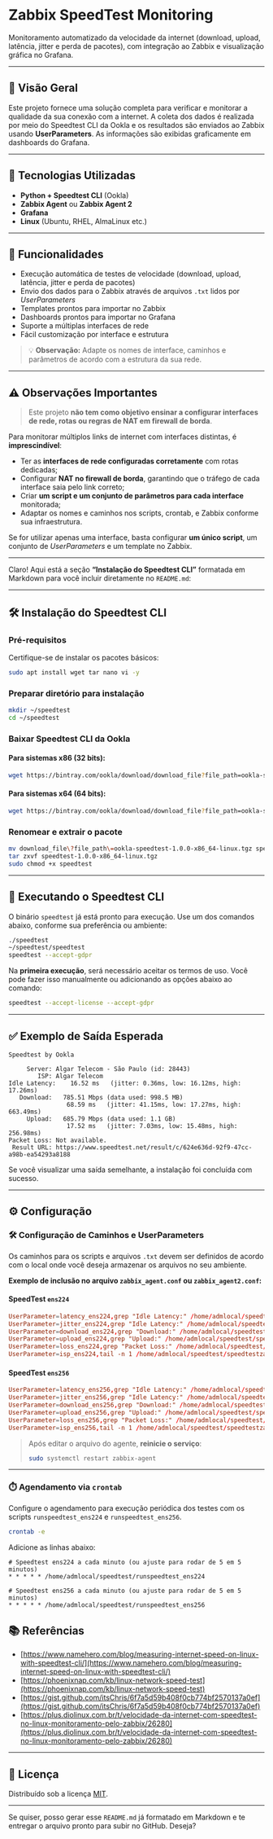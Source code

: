 # Zabbix SpeedTest Monitoring

Monitoramento automatizado da velocidade da internet (download, upload, latência, jitter e perda de pacotes), com integração ao Zabbix e visualização gráfica no Grafana.

---

## 🚀 Visão Geral

Este projeto fornece uma solução completa para verificar e monitorar a qualidade da sua conexão com a internet. A coleta dos dados é realizada por meio do Speedtest CLI da Ookla e os resultados são enviados ao Zabbix usando **UserParameters**. As informações são exibidas graficamente em dashboards do Grafana.

---

## 🔧 Tecnologias Utilizadas

* **Python + Speedtest CLI** (Ookla)
* **Zabbix Agent** ou **Zabbix Agent 2**
* **Grafana**
* **Linux** (Ubuntu, RHEL, AlmaLinux etc.)

---

## 📑 Funcionalidades

* Execução automática de testes de velocidade (download, upload, latência, jitter e perda de pacotes)
* Envio dos dados para o Zabbix através de arquivos `.txt` lidos por *UserParameters*
* Templates prontos para importar no Zabbix
* Dashboards prontos para importar no Grafana
* Suporte a múltiplas interfaces de rede
* Fácil customização por interface e estrutura

> 💡 **Observação:** Adapte os nomes de interface, caminhos e parâmetros de acordo com a estrutura da sua rede.

---

## ⚠️ Observações Importantes

> Este projeto **não tem como objetivo ensinar a configurar interfaces de rede, rotas ou regras de NAT em firewall de borda**.

Para monitorar múltiplos links de internet com interfaces distintas, é **imprescindível**:

* Ter as **interfaces de rede configuradas corretamente** com rotas dedicadas;
* Configurar **NAT no firewall de borda**, garantindo que o tráfego de cada interface saia pelo link correto;
* Criar **um script e um conjunto de parâmetros para cada interface** monitorada;
* Adaptar os nomes e caminhos nos scripts, crontab, e Zabbix conforme sua infraestrutura.

Se for utilizar apenas uma interface, basta configurar **um único script**, um conjunto de *UserParameters* e um template no Zabbix.

---
Claro! Aqui está a seção **“Instalação do Speedtest CLI”** formatada em Markdown para você incluir diretamente no `README.md`:

---

## 🛠️ Instalação do Speedtest CLI

### Pré-requisitos

Certifique-se de instalar os pacotes básicos:

```bash
sudo apt install wget tar nano vi -y
```

### Preparar diretório para instalação

```bash
mkdir ~/speedtest
cd ~/speedtest
```

### Baixar Speedtest CLI da Ookla

#### Para sistemas **x86 (32 bits)**:

```bash
wget https://bintray.com/ookla/download/download_file?file_path=ookla-speedtest-1.0.0-i386-linux.tgz
```

#### Para sistemas **x64 (64 bits)**:

```bash
wget https://bintray.com/ookla/download/download_file?file_path=ookla-speedtest-1.0.0-x86_64-linux.tgz
```

### Renomear e extrair o pacote

```bash
mv download_file\?file_path\=ookla-speedtest-1.0.0-x86_64-linux.tgz speedtest-1.0.0-x86_64-linux.tgz
tar zxvf speedtest-1.0.0-x86_64-linux.tgz
sudo chmod +x speedtest
```

---

## 🚀 Executando o Speedtest CLI

O binário `speedtest` já está pronto para execução. Use um dos comandos abaixo, conforme sua preferência ou ambiente:

```bash
./speedtest
~/speedtest/speedtest
speedtest --accept-gdpr
```

Na **primeira execução**, será necessário aceitar os termos de uso. Você pode fazer isso manualmente ou adicionando as opções abaixo ao comando:

```bash
speedtest --accept-license --accept-gdpr
```

---

## ✅ Exemplo de Saída Esperada

```text
Speedtest by Ookla

     Server: Algar Telecom - São Paulo (id: 28443)
        ISP: Algar Telecom
Idle Latency:    16.52 ms   (jitter: 0.36ms, low: 16.12ms, high: 17.26ms)
   Download:   785.51 Mbps (data used: 998.5 MB)
                68.59 ms   (jitter: 41.15ms, low: 17.27ms, high: 663.49ms)
     Upload:   685.79 Mbps (data used: 1.1 GB)
                17.52 ms   (jitter: 7.03ms, low: 15.48ms, high: 256.98ms)
Packet Loss: Not available.
 Result URL: https://www.speedtest.net/result/c/624e636d-92f9-47cc-a98b-ea54293a8188
```

Se você visualizar uma saída semelhante, a instalação foi concluída com sucesso.

---

## ⚙️ Configuração

### 🛠️ Configuração de Caminhos e UserParameters

Os caminhos para os scripts e arquivos `.txt` devem ser definidos de acordo com o local onde você deseja armazenar os arquivos no seu ambiente.

**Exemplo de inclusão no arquivo `zabbix_agent.conf` ou `zabbix_agent2.conf`:**

#### SpeedTest `ens224`

```conf
UserParameter=latency_ens224,grep "Idle Latency:" /home/admlocal/speedtest/speedtestzabbix_ens224.txt | awk '{print $3}'
UserParameter=jitter_ens224,grep "Idle Latency:" /home/admlocal/speedtest/speedtestzabbix_ens224.txt | sed 's/.*jitter: \([0-9.]*\)ms.*/\1/'
UserParameter=download_ens224,grep "Download:" /home/admlocal/speedtest/speedtestzabbix_ens224.txt | awk '{print $3}'
UserParameter=upload_ens224,grep "Upload:" /home/admlocal/speedtest/speedtestzabbix_ens224.txt | awk '{print $3}'
UserParameter=loss_ens224,grep "Packet Loss:" /home/admlocal/speedtest/speedtestzabbix_ens224.txt | awk '{if ($3=="Not") print 0; else print $3}' | sed 's/%//'
UserParameter=isp_ens224,tail -n 1 /home/admlocal/speedtest/speedtestzabbix_ens224.txt
```

#### SpeedTest `ens256`

```conf
UserParameter=latency_ens256,grep "Idle Latency:" /home/admlocal/speedtest/speedtestzabbix_ens256.txt | awk '{print $3}'
UserParameter=jitter_ens256,grep "Idle Latency:" /home/admlocal/speedtest/speedtestzabbix_ens256.txt | sed 's/.*jitter: \([0-9.]*\)ms.*/\1/'
UserParameter=download_ens256,grep "Download:" /home/admlocal/speedtest/speedtestzabbix_ens256.txt | awk '{print $3}'
UserParameter=upload_ens256,grep "Upload:" /home/admlocal/speedtest/speedtestzabbix_ens256.txt | awk '{print $3}'
UserParameter=loss_ens256,grep "Packet Loss:" /home/admlocal/speedtest/speedtestzabbix_ens256.txt | awk '{if ($3=="Not") print 0; else print $3}' | sed 's/%//'
UserParameter=isp_ens256,tail -n 1 /home/admlocal/speedtest/speedtestzabbix_ens256.txt
```

> Após editar o arquivo do agente, **reinicie o serviço**:
>
> ```bash
> sudo systemctl restart zabbix-agent
> ```

---

### ⏱️ Agendamento via `crontab`

Configure o agendamento para execução periódica dos testes com os scripts `runspeedtest_ens224` e `runspeedtest_ens256`.

```bash
crontab -e
```

Adicione as linhas abaixo:

```cron
# Speedtest ens224 a cada minuto (ou ajuste para rodar de 5 em 5 minutos)
* * * * * /home/admlocal/speedtest/runspeedtest_ens224

# Speedtest ens256 a cada minuto (ou ajuste para rodar de 5 em 5 minutos)
* * * * * /home/admlocal/speedtest/runspeedtest_ens256
```

## 📚 Referências

* [https://www.namehero.com/blog/measuring-internet-speed-on-linux-with-speedtest-cli/](https://www.namehero.com/blog/measuring-internet-speed-on-linux-with-speedtest-cli/)
* [https://phoenixnap.com/kb/linux-network-speed-test](https://phoenixnap.com/kb/linux-network-speed-test)
* [https://gist.github.com/itsChris/6f7a5d59b408f0cb774bf2570137a0ef](https://gist.github.com/itsChris/6f7a5d59b408f0cb774bf2570137a0ef)
* [https://plus.diolinux.com.br/t/velocidade-da-internet-com-speedtest-no-linux-monitoramento-pelo-zabbix/26280](https://plus.diolinux.com.br/t/velocidade-da-internet-com-speedtest-no-linux-monitoramento-pelo-zabbix/26280)

---

## 📜 Licença

Distribuído sob a licença [MIT](LICENSE).

---

Se quiser, posso gerar esse `README.md` já formatado em Markdown e te entregar o arquivo pronto para subir no GitHub. Deseja?

